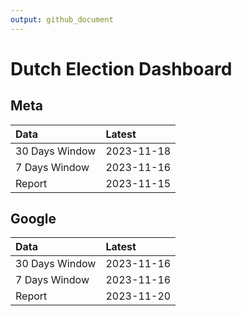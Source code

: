 ```yaml
---
output: github_document
---
```


# Dutch Election Dashboard



## Meta


|Data           |Latest     |
|:--------------|:----------|
|30 Days Window |2023-11-18 |
|7 Days Window  |2023-11-16 |
|Report         |2023-11-15 |

## Google


|Data           |Latest     |
|:--------------|:----------|
|30 Days Window |2023-11-16 |
|7 Days Window  |2023-11-16 |
|Report         |2023-11-20 |
